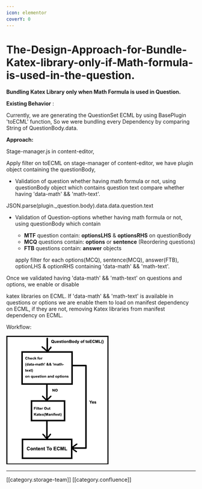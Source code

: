 ```yaml
---
icon: elementor
coverY: 0
---
```


# The-Design-Approach-for-Bundle-Katex-library-only-if-Math-formula-is-used-in-the-question.

**Bundling Katex Library only when Math Formula is used in Question.**

**Existing Behavior** :

Currently, we are generating the QuestionSet ECML by using BasePlugin 'toECML' function, So we were bundling every Dependency by comparing String of QuestionBody.data.

**Approach:**

Stage-manager.js in content-editor,

Apply filter on toECML on stage-manager of content-editor, we have plugin object containing the questionBody,

* Validation of question whether having math formula or not, using questionBody object which contains question text compare whether having 'data-math' && 'math-text'.

JSON.parse(plugin.\_question.body).data.data.question.text

*   Validation of Question-options whether having math formula or not, using questionBody which contain

    * **MTF** question contain: **optionsLHS** & **optionsRHS** on questionBody
    * **MCQ** questions contain: **options** or **sentence** (Reordering questions)
    * **FTB** questions contain: **answer** objects

    apply filter for each options(MCQ), sentence(MCQ), answer(FTB), optionLHS & optionRHS containing 'data-math' && 'math-text'.

Once we validated having 'data-math' && 'math-text' on questions and options, we enable or disable

katex libraries on ECML. If 'data-math' && 'math-text' is available in questions or options we are enable them to load on manifest dependency on ECML, if they are not, removing Katex libraries from manifest dependency on ECML.

Workflow:

![](<../../../../.gitbook/assets/untitled (1).png>)

***

\[\[category.storage-team]] \[\[category.confluence]]
